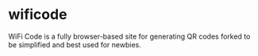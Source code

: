 # wificode
WiFi Code is a fully browser-based site for generating QR codes forked to be simplified and best used for newbies.
